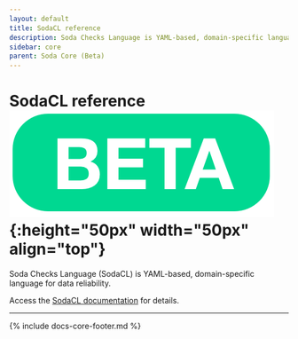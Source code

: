 ```yaml
---
layout: default
title: SodaCL reference
description: Soda Checks Language is YAML-based, domain-specific language for data reliability. Access SodaCL documentation for details.
sidebar: core
parent: Soda Core (Beta)
---
```


# SodaCL reference ![beta](/assets/images/beta.png){:height="50px" width="50px" align="top"}

Soda Checks Language (SodaCL) is YAML-based, domain-specific language for data reliability.

Access the <a href="/soda-cl/soda-cl-overview.html" target="_blank">SodaCL documentation</a> for details.




---
{% include docs-core-footer.md %}